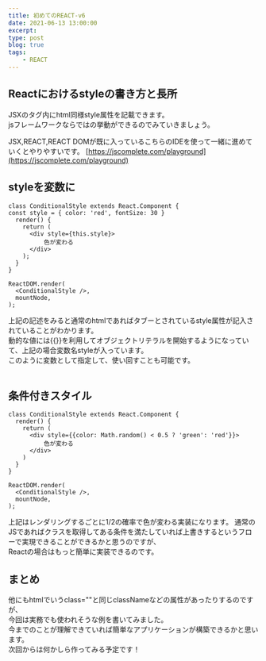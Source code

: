 ```yaml
---
title: 初めてのREACT-v6
date: 2021-06-13 13:00:00
excerpt:
type: post
blog: true
tags:
    - REACT
---
```



## Reactにおけるstyleの書き方と長所
JSXのタグ内にhtml同様style属性を記載できます。  
jsフレームワークならではの挙動ができるのでみていきましょう。
   
JSX,REACT,REACT DOMが既に入っているこちらのIDEを使って一緒に進めていくとやりやすいです。 
[https://jscomplete.com/playground](https://jscomplete.com/playground)  

## styleを変数に

```
class ConditionalStyle extends React.Component {
const style = { color: 'red', fontSize: 30 }
  render() {
    return (
      <div style={this.style}>
          色が変わる
      </div>
    );
  }
}

ReactDOM.render(
  <ConditionalStyle />,
  mountNode,
);
```
上記の記述をみると通常のhtmlであればタブーとされているstyle属性が記入されていることがわかります。  
動的な値には{{}}を利用してオブジェクトリテラルを開始するようになっていて、上記の場合変数名styleが入っています。  
このように変数として指定して、使い回すことも可能です。  
<br>

## 条件付きスタイル
```
class ConditionalStyle extends React.Component {
  render() {
    return (
      <div style={{color: Math.random() < 0.5 ? 'green': 'red'}}>
          色が変わる
      </div>
    )
  }
}

ReactDOM.render(
  <ConditionalStyle />,
  mountNode,
);
```
上記はレンダリングするごとに1/2の確率で色が変わる実装になります。
通常のJSであればクラスを取得してある条件を満たしていれば上書きするというフローで実現できることができるかと思うのですが、  
Reactの場合はもっと簡単に実装できるのです。

## まとめ
他にもhtmlでいうclass=""と同じclassNameなどの属性があったりするのですが、  
今回は実務でも使われそうな例を書いてみました。  
今までのことが理解できていれば簡単なアプリケーションが構築できるかと思います。  
次回からは何かしら作ってみる予定です！